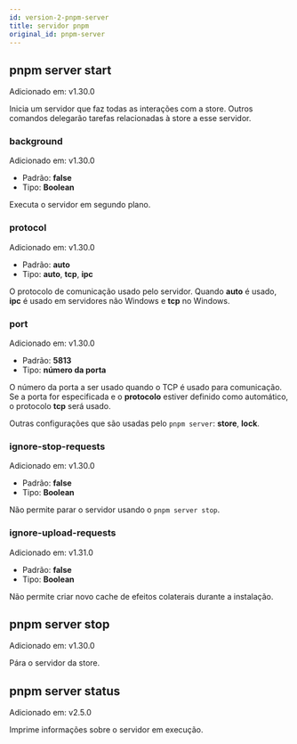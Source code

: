 ```yaml
---
id: version-2-pnpm-server
title: servidor pnpm
original_id: pnpm-server
---
```


## pnpm server start

Adicionado em: v1.30.0

Inicia um servidor que faz todas as interações com a store.
Outros comandos delegarão tarefas relacionadas à store a esse servidor.

### background

Adicionado em: v1.30.0

* Padrão: **false**
* Tipo: **Boolean**

Executa o servidor em segundo plano.

### protocol

Adicionado em: v1.30.0

* Padrão: **auto**
* Tipo: **auto**, **tcp**, **ipc**

O protocolo de comunicação usado pelo servidor.
Quando **auto** é usado, **ipc** é usado em servidores não Windows e **tcp** no Windows.

### port

Adicionado em: v1.30.0

* Padrão: **5813**
* Tipo: **número da porta**

O número da porta a ser usado quando o TCP é usado para comunicação.
Se a porta for especificada e o **protocolo** estiver definido como automático, o protocolo **tcp** será usado.

Outras configurações que são usadas pelo `pnpm server`: **store**, **lock**.

### ignore-stop-requests

Adicionado em: v1.30.0

* Padrão: **false**
* Tipo: **Boolean**

Não permite parar o servidor usando o `pnpm server stop`.

### ignore-upload-requests

Adicionado em: v1.31.0

* Padrão: **false**
* Tipo: **Boolean**

Não permite criar novo cache de efeitos colaterais durante a instalação.

## pnpm server stop

Adicionado em: v1.30.0

Pára o servidor da store.

## pnpm server status

Adicionado em: v2.5.0

Imprime informações sobre o servidor em execução.